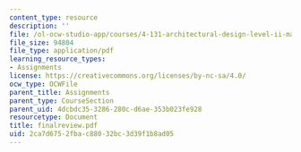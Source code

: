 ```yaml
---
content_type: resource
description: ''
file: /ol-ocw-studio-app/courses/4-131-architectural-design-level-ii-material-essence-the-glass-house-fall-2003/2ca7d6752fbac88032bc3d39f1b8ad05_finalreview.pdf
file_size: 94804
file_type: application/pdf
learning_resource_types:
- Assignments
license: https://creativecommons.org/licenses/by-nc-sa/4.0/
ocw_type: OCWFile
parent_title: Assignments
parent_type: CourseSection
parent_uid: 4dcbdc35-3286-280c-d6ae-353b023fe928
resourcetype: Document
title: finalreview.pdf
uid: 2ca7d675-2fba-c880-32bc-3d39f1b8ad05
---
```

